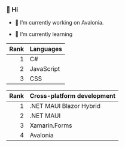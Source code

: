 ### 👋 Hi  

- 🔭 I’m currently working on Avalonia.

- 🌱 I’m currently learning

| Rank | Languages |
|-----:|-----------|
|     1| C#        |
|     2| JavaScript|
|     3| CSS       |

| Rank | Cross-platform development |
|-----:|----------------------------|
|     1| .NET MAUI Blazor Hybrid    |
|     2| .NET MAUI                  |
|     3| Xamarin.Forms              |
|     4| Avalonia                   |





